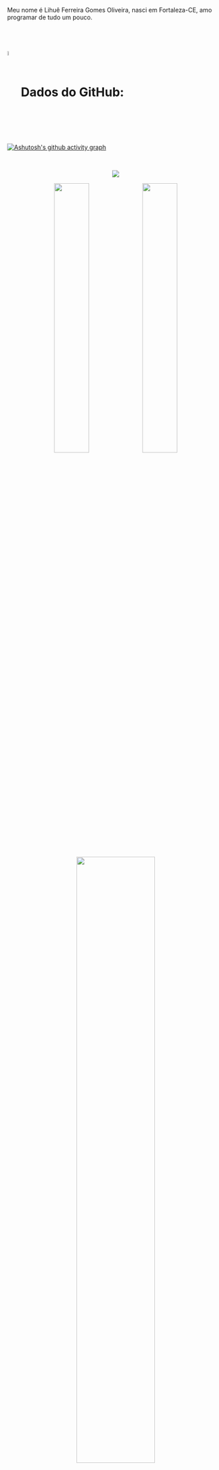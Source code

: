 <p>

  Meu nome é Lihuê Ferreira Gomes Oliveira, nasci em Fortaleza-CE, amo programar de tudo um pouco.
</p>
<br>

# <img width=5% align="center" src="https://cdn-icons-png.flaticon.com/512/25/25231.png" />       Dados do GitHub:


[![Ashutosh's github activity graph](https://github-readme-activity-graph.vercel.app/graph?username=DAMULIHUE&bg_color=0d1117&color=0000FF&line=00BFFF&point=000080&area=true&hide_border=true)](https://github.com/ashutosh00710/github-readme-activity-graph)

<br>

<p align="center">
  <img src="https://github-profile-trophy.vercel.app/?username=DAMULIHUE&theme=tokyonight&row=2&no-bg=true&column=3&margin-w=15&margin-h=15" />
</p>

<div align="center">  
  <img width=40% align="center" src="http://github-profile-summary-cards.vercel.app/api/cards/stats?username=DAMULIHUE&theme=tokyonight" />
  <img width=40% align="center" src="http://github-profile-summary-cards.vercel.app/api/cards/repos-per-language?username=DAMULIHUE&theme=tokyonight" />
  <img width=60% align="center"  src="https://streak-stats.demolab.com?user=DAMULIHUE&theme=tokyonight&hide_border=true" />
</div>

## REDES SOCIAIS


<a href="https://twitter.com/DAMU_TWIT"> 
  <img src="https://img.shields.io/twitter/url?url=https%3A%2F%2Ftwitter.com&logo=Twitter" 
  target="_blank">
</a>

## Linguagens e Tecnologias:

###Tecnologias
<div>
  <img width=15% src="https://cdn.jsdelivr.net/gh/devicons/devicon/icons/arduino/arduino-original.svg">
  <img width=15% src="https://cdn.jsdelivr.net/gh/devicons/devicon/icons/html5/html5-original.svg" />
  <img width=15% src="https://cdn.jsdelivr.net/gh/devicons/devicon/icons/vscode/vscode-original.svg" />
</div>

###Linguagens
<div>
  <img width=15% src="https://cdn.jsdelivr.net/gh/devicons/devicon/icons/python/python-original.svg">
</div>

###Aprendendo
<div>
  <img width=15% src="https://cdn.jsdelivr.net/gh/devicons/devicon/icons/c/c-original.svg">
  <img width=15% src="https://cdn.jsdelivr.net/gh/devicons/devicon/icons/windows8/windows8-original.svg">
  <img width=15% src="https://cdn.jsdelivr.net/gh/devicons/devicon/icons/git/git-original.svg" />
  <img width=15% src="https://cdn.jsdelivr.net/gh/devicons/devicon/icons/markdown/markdown-original.svg" />
  
  
</div>

